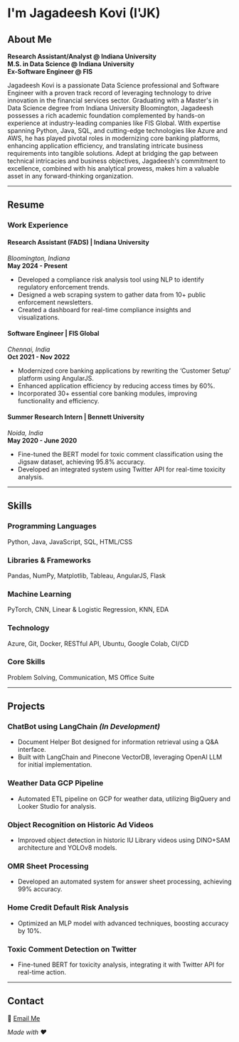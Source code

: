 # I'm Jagadeesh Kovi (I'JK)

## About Me
**Research Assistant/Analyst @ Indiana University**  
**M.S. in Data Science @ Indiana University**  
**Ex-Software Engineer @ FIS**  

Jagadeesh Kovi is a passionate Data Science professional and Software Engineer with a proven track record of leveraging technology to drive innovation in the financial services sector. Graduating with a Master's in Data Science degree from Indiana University Bloomington, Jagadeesh possesses a rich academic foundation complemented by hands-on experience at industry-leading companies like FIS Global. With expertise spanning Python, Java, SQL, and cutting-edge technologies like Azure and AWS, he has played pivotal roles in modernizing core banking platforms, enhancing application efficiency, and translating intricate business requirements into tangible solutions. Adept at bridging the gap between technical intricacies and business objectives, Jagadeesh's commitment to excellence, combined with his analytical prowess, makes him a valuable asset in any forward-thinking organization.

---

## Resume

### Work Experience

#### Research Assistant (FADS) | Indiana University  
*Bloomington, Indiana*  
**May 2024 - Present**  
- Developed a compliance risk analysis tool using NLP to identify regulatory enforcement trends.  
- Designed a web scraping system to gather data from 10+ public enforcement newsletters.  
- Created a dashboard for real-time compliance insights and visualizations.  

#### Software Engineer | FIS Global  
*Chennai, India*  
**Oct 2021 - Nov 2022**  
- Modernized core banking applications by rewriting the ‘Customer Setup’ platform using AngularJS.  
- Enhanced application efficiency by reducing access times by 60%.  
- Incorporated 30+ essential core banking modules, improving functionality and efficiency.  

#### Summer Research Intern | Bennett University  
*Noida, India*  
**May 2020 - June 2020**  
- Fine-tuned the BERT model for toxic comment classification using the Jigsaw dataset, achieving 95.8% accuracy.  
- Developed an integrated system using Twitter API for real-time toxicity analysis.

---

## Skills

### Programming Languages
Python, Java, JavaScript, SQL, HTML/CSS

### Libraries & Frameworks
Pandas, NumPy, Matplotlib, Tableau, AngularJS, Flask

### Machine Learning
PyTorch, CNN, Linear & Logistic Regression, KNN, EDA

### Technology
Azure, Git, Docker, RESTful API, Ubuntu, Google Colab, CI/CD

### Core Skills
Problem Solving, Communication, MS Office Suite

---

## Projects

### ChatBot using LangChain *(In Development)*  
- Document Helper Bot designed for information retrieval using a Q&A interface.  
- Built with LangChain and Pinecone VectorDB, leveraging OpenAI LLM for initial implementation.  

### Weather Data GCP Pipeline  
- Automated ETL pipeline on GCP for weather data, utilizing BigQuery and Looker Studio for analysis.  

### Object Recognition on Historic Ad Videos  
- Improved object detection in historic IU Library videos using DINO+SAM architecture and YOLOv8 models.  

### OMR Sheet Processing  
- Developed an automated system for answer sheet processing, achieving 99% accuracy.  

### Home Credit Default Risk Analysis  
- Optimized an MLP model with advanced techniques, boosting accuracy by 10%.  

### Toxic Comment Detection on Twitter  
- Fine-tuned BERT for toxicity analysis, integrating it with Twitter API for real-time action.  

---

## Contact
📧 [Email Me](mailto:jagakovi@gmail.com)  

*Made with ❤️*
